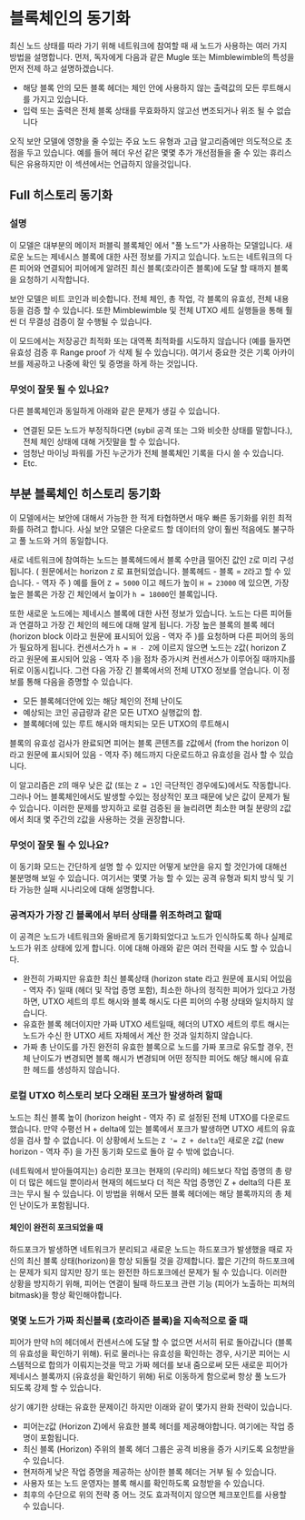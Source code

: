 # 블록체인의 동기화

최신 노드 상태를 따라 가기 위해 네트워크에 참여할 때 새 노드가 사용하는 여러 가지 방법을 설명합니다.
먼저, 독자에게 다음과 같은 Mugle 또는 Mimblewimble의 특성을 먼저 전제 하고 설명하겠습니다.

* 해당 블록 안의 모든 블록 헤더는 체인 안에 사용하지 않는 출력값의 모든 루트해시를 가지고 있습니다.
* 입력 또는 출력은 전체 블록 상태를 무효화하지 않고선 변조되거나 위조 될 수 없습니다

오직 보안 모델에 영향을 줄 수있는 주요 노드 유형과 고급 알고리즘에만 의도적으로 초점을 두고 있습니다. 예를 들어 헤더 우선 같은 몇몇 추가 개선점들을 줄 수 있는 휴리스틱은 유용하지만 이 섹션에서는 언급하지 않을것입니다.

## Full 히스토리 동기화

### 설명

이 모델은 대부분의 메이저 퍼블릭 블록체인 에서 "풀 노드"가 사용하는 모델입니다. 새로운 노드는 제네시스 블록에 대한 사전 정보를 가지고 있습니다. 노드는 네트워크의 다른 피어와 연결되어 피어에게 알려진 최신 블록(호라이즌 블록)에 도달 할 때까지 블록을 요청하기 시작합니다.

보안 모델은 비트 코인과 비슷합니다. 전체 체인, 총 작업, 각 블록의 유효성, 전체 내용 등을 검증 할 수 있습니다. 또한 Mimblewimble 및 전체 UTXO 세트 실행들을 통해 훨씬 더 무결성 검증이 잘 수행될 수 있습니다.

이 모드에서는 저장공간 최적화 또는 대역폭 최적화를 시도하지 않습니다 (예를 들자면 유효성 검증 후 Range proof 가 삭제 될 수 있습니다). 여기서 중요한 것은 기록 아카이브를 제공하고 나중에 확인 및 증명을 하게 하는 것입니다.

### 무엇이 잘못 될 수 있나요?

다른 블록체인과 동일하게 아래와 같은 문제가 생길 수 있습니다.

* 연결된 모든 노드가 부정직하다면 (sybil 공격 또는 그와 비슷한 상태를 말합니다.), 전체 체인 상태에 대해 거짓말을 할 수 있습니다.
* 엄청난 마이닝 파워를 가진 누군가가 전체 블록체인 기록을 다시 쓸 수 있습니다.
* Etc.

## 부분 블록체인 히스토리 동기화

이 모델에서는 보안에 대해서 가능한 한 적게 ​​타협하면서 매우 빠른 동기화를 위힌 최적화를 하려고 합니다. 사실 보안 모델은 다운로드 할 데이터의 양이 훨씬 적음에도 불구하고 풀 노드와 거의 동일합니다.

새로 네트워크에 참여하는 노드는 블록헤드에서 블록 수만큼 떨어진 값인 `Z`로 미리 구성됩니다. ( 원문에서는 horizon `Z` 로 표현되었습니다. 블록헤드 - 블록 = `Z`라고 할 수 있습니다. - 역자 주 ) 예를 들어 `Z = 5000` 이고 헤드가 높이 `H = 23000` 에 있으면, 가장 높은 블록은 가장 긴 체인에서 높이가 `h = 18000`인 블록입니다.

또한 새로운 노드에는 제네시스 블록에 대한 사전 정보가 있습니다. 노드는 다른 피어들과 연결하고 가장 긴 체인의 헤드에 대해 알게 됩니다. 가장 높은 블록의 블록 헤더(horizon block 이라고 원문에 표시되어 있음 - 역자 주 )를 요청하며 다른 피어의 동의가 필요하게 됩니다. 컨센서스가 `h = H - Z`에 이르지 않으면 노드는 `Z`값( horizon Z 라고 원문에 표시되어 있음 - 역자 주 )을 점차 증가시켜 컨센서스가 이루어질 때까지`h`를 뒤로 이동시킵니다. 그런 다음 가장 긴 블록에서의 전체 UTXO 정보를 얻습니다. 이 정보를 통해 다음을 증명할 수 있습니다.

* 모든 블록헤더안에 있는 해당 체인의 전체 난이도
* 예상되는 코인 공급량과 같은 모든 UTXO 실행값의 합.
* 블록헤더에 있는 루트 해시와 매치되는 모든 UTXO의 루트해시

블록의 유효성 검사가 완료되면 피어는 블록 콘텐츠를 `Z`값에서 (from the horizon 이라고 원문에 표시되어 있음 - 역자 주) 헤드까지 다운로드하고 유효성을 검사 할 수 있습니다.

이 알고리즘은 `Z`의 매우 낮은 값 (또는 `Z = 1`인 극단적인 경우에도)에서도 작동합니다. 그러나 어느 블록체인에서도 발생할 수있는 정상적인 포크 때문에 낮은 값이 문제가 될 수 있습니다. 이러한 문제를 방지하고 로컬 검증된 을 늘리려면 최소한 며칠 분량의 `Z`값에서 최대 몇 주간의 `Z`값을 사용하는 것을 권장합니다.

### 무엇이 잘못 될 수 있나요?

이 동기화 모드는 간단하게 설명 할 수 있지만 어떻게 보안을 유지 할 것인가에 대해선 불분명해 보일 수 있습니다.
여기서는 몇몇 가능 할 수 있는 공격 유형과 퇴치 방식 및 기타 가능한 실패 시나리오에 대해 설명합니다.

### 공격자가 가장 긴 블록에서 부터 상태를 위조하려고 할때

이 공격은 노드가 네트워크와 올바르게 동기화되었다고 노드가 인식하도록 하나 실제로 노드가 위조 상태에 있게 합니다.
이에 대해 아래와 같은 여러 전략을 시도 할 수 있습니다.

* 완전히 가짜지만 유효한 최신 블록상태 (horizon state 라고 원문에 표시되 어있음 - 역자 주) 일때 (헤더 및 작업 증명 포함), 최소한 하나의 정직한 피어가 있다고 가정하면, UTXO 세트의 루트 해시와 블록 해시도 다른 피어의 수평 상태와 일치하지 않습니다.
* 유효한 블록 헤더이지만 가짜 UTXO 세트일때, 헤더의 UTXO 세트의 루트 해시는 노드가 수신 한 UTXO 세트 자체에서 계산 한 것과 일치하지 않습니다.
* 가짜 총 난이도를 가진 완전히 유효한 블록으로 노드를 가짜 포크로 유도할 경우, 전체 난이도가 변경되면 블록 해시가 변경되며 어떤 정직한 피어도 해당 해시에 유효한 헤드를 생성하지 않습니다.

### 로컬 UTXO 히스토리 보다 오래된 포크가 발생하려 할때

노드는 최신 블록 높이 (horizon height - 역자 주) 로 설정된 전체 UTXO를 다운로드 했습니다. 만약 수평선 H + delta에 있는 블록에서 포크가 발생하면 UTXO 세트의 유효성을 검사 할 수 없습니다. 이 상황에서 노드는 `Z '= Z + delta`인 새로운 `Z`값 (new horizon - 역자 주) 을 가진 동기화 모드로 돌아 갈 수 밖에 없습니다.

(네트웍에서 받아들여지는) 승리한 포크는 현재의 (우리의) 헤드보다 작업 증명의 총 량이 더 많은 헤드일 뿐이라서 현재의 헤드보다 더 적은 작업 증명인 Z + delta의 다른 포크는 무시 될 수 있습니다. 이 방법을 위해서 모든 블록 헤더에는 해당 블록까지의 총 체인 난이도가 포함됩니다.

#### 체인이 완전히 포크되었을 때

하드포크가 발생하면 네트워크가 분리되고 새로운 노드는 하드포크가 발생했을 때로 자신의 최신 블록 상태(horizon)을 항상 되돌릴 것을 강제합니다. 짧은 기간의 하드포크에는 문제가 되지 않지만 장기 또는 완전한 하드포크에선 문제가 될 수 있습니다. 이러한 상황을 방지하기 위해, 피어는 연결이 될때 하드포크 관련 기능 (피어가 노출하는 피쳐의 bitmask)을 항상 확인해야합니다.

### 몇몇 노드가 가짜 최신블록 (호라이즌 블록)을 지속적으로 줄 때

피어가 만약 h의 헤더에서 컨센서스에 도달 할 수 없으면 서서히 뒤로 돌아갑니다 (블록의 유효성을 확인하기 위해). 뒤로 물러나는 유효성을 확인하는 경우, 사기꾼 피어는 시스템적으로 합의가 이뤄지는것을 막고 가짜 헤더를 보내 줌으로써 모든 새로운 피어가 제네시스 블록까지 (유효성을 확인하기 위해) 뒤로 이동하게 함으로써 항상 풀 노드가 되도록 강제 할 수 있습니다.

상기 얘기한 상태는 유효한 문제이긴 하지만 이래와 같이 몇가지 완화 전략이 있습니다.

* 피어는`Z`값 (Horizon Z)에서 유효한 블록 헤더를 제공해야합니다. 여기에는 작업 증명이 포함됩니다.
* 최신 블록 (Horizon) 주위의 블록 헤더 그룹은 공격 비용을 증가 시키도록 요청받을 수 있습니다.
* 현저하게 낮은 작업 증명을 제공하는 상이한 블록 헤더는 거부 될 수 있습니다.
* 사용자 또는 노드 운영자는 블록 해시를 확인하도록 요청받을 수 있습니다.
* 최후의 수단으로 위의 전략 중 어느 것도 효과적이지 않으면 체크포인트를 사용할 수 있습니다.